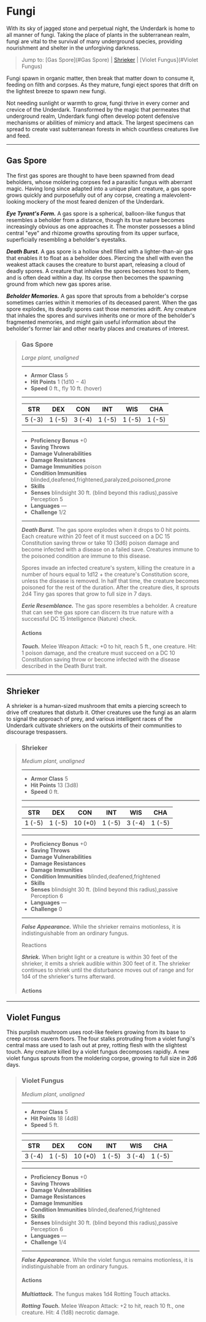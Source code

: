 # Fungi
With its sky of jagged stone and perpetual night, the Underdark is home to all manner of fungi. Taking the place of plants in the subterranean realm, fungi are vital to the survival of many underground species, providing nourishment and shelter in the unforgiving darkness.

> Jump to: [Gas Spore](#Gas Spore) | [Shrieker](#Shrieker) | [Violet Fungus](#Violet Fungus)

Fungi spawn in organic matter, then break that matter down to consume it, feeding on filth and corpses. As they mature, fungi eject spores that drift on the lightest breeze to spawn new fungi.

Not needing sunlight or warmth to grow, fungi thrive in every corner and crevice of the Underdark. Transformed by the magic that permeates that underground realm, Underdark fungi often develop potent defensive mechanisms or abilities of mimicry and attack. The largest specimens can spread to create vast subterranean forests in which countless creatures live and feed.

---

## Gas Spore
The first gas spores are thought to have been spawned from dead beholders, whose moldering corpses fed a parasitic fungus with aberrant magic. Having long since adapted into a unique plant creature, a gas spore grows quickly and purposefully out of any corpse, creating a malevolent-looking mockery of the most feared denizen of the Underdark.

***Eye Tyrant's Form.*** A gas spore is a spherical, balloon-like fungus that resembles a beholder from a distance, though its true nature becomes increasingly obvious as one approaches it. The monster possesses a blind central "eye" and rhizome growths sprouting from its upper surface, superficially resembling a beholder's eyestalks.

***Death Burst.*** A gas spore is a hollow shell filled with a lighter-than-air gas that enables it to float as a beholder does. Piercing the shell with even the weakest attack causes the creature to burst apart, releasing a cloud of deadly spores. A creature that inhales the spores becomes host to them, and is often dead within a day. Its corpse then becomes the spawning ground from which new gas spores arise.

***Beholder Memories.*** A gas spore that sprouts from a beholder's corpse sometimes carries within it memories of its deceased parent. When the gas spore explodes, its deadly spores cast those memories adrift. Any creature that inhales the spores and survives inherits one or more of the beholder's fragmented memories, and might gain useful information about the beholder's former lair and other nearby places and creatures of interest.

>### Gas Spore
>*Large plant, unaligned*
>___
>- **Armor Class** 5
>- **Hit Points** 1 (1d10 − 4)
>- **Speed** 0 ft., fly 10 ft. (hover)
>___
>|**STR**|**DEX**|**CON**|**INT**|**WIS**|**CHA**|
>|:---:|:---:|:---:|:---:|:---:|:---:|
>|5 (-3)|1 (-5)|3 (-4)|1 (-5)|1 (-5)|1 (-5)|
>
>___
>- **Proficiency Bonus** +0
>- **Saving Throws** 
>- **Damage Vulnerabilities** 
>- **Damage Resistances** 
>- **Damage Immunities** poison
>- **Condition Immunities** blinded,deafened,frightened,paralyzed,poisoned,prone
>- **Skills** 
>- **Senses** blindsight 30 ft. (blind beyond this radius),passive Perception 5
>- **Languages** —
>- **Challenge** 1/2
>___
>***Death Burst.*** The gas spore explodes when it drops to 0 hit points. Each creature within 20 feet of it must succeed on a DC 15 Constitution saving throw or take 10 (3d6) poison damage and become infected with a disease on a failed save. Creatures immune to the poisoned condition are immune to this disease.
>
>Spores invade an infected creature's system, killing the creature in a number of hours equal to 1d12 + the creature's Constitution score, unless the disease is removed. In half that time, the creature becomes poisoned for the rest of the duration. After the creature dies, it sprouts 2d4 Tiny gas spores that grow to full size in 7 days.
>
>***Eerie Resemblance.*** The gas spore resembles a beholder. A creature that can see the gas spore can discern its true nature with a successful DC 15 Intelligence (Nature) check.
>
>#### Actions
>***Touch.*** Melee Weapon Attack: +0 to hit, reach 5 ft., one creature. Hit: 1 poison damage, and the creature must succeed on a DC 10 Constitution saving throw or become infected with the disease described in the Death Burst trait.
>

---

## Shrieker
A shrieker is a human-sized mushroom that emits a piercing screech to drive off creatures that disturb it. Other creatures use the fungi as an alarm to signal the approach of prey, and various intelligent races of the Underdark cultivate shriekers on the outskirts of their communities to discourage trespassers.

>### Shrieker
>*Medium plant, unaligned*
>___
>- **Armor Class** 5
>- **Hit Points** 13 (3d8)
>- **Speed** 0 ft.
>___
>|**STR**|**DEX**|**CON**|**INT**|**WIS**|**CHA**|
>|:---:|:---:|:---:|:---:|:---:|:---:|
>|1 (-5)|1 (-5)|10 (+0)|1 (-5)|3 (-4)|1 (-5)|
>
>___
>- **Proficiency Bonus** +0
>- **Saving Throws** 
>- **Damage Vulnerabilities** 
>- **Damage Resistances** 
>- **Damage Immunities** 
>- **Condition Immunities** blinded,deafened,frightened
>- **Skills** 
>- **Senses** blindsight 30 ft. (blind beyond this radius),passive Perception 6
>- **Languages** —
>- **Challenge** 0
>___
>***False Appearance.*** While the shrieker remains motionless, it is indistinguishable from an ordinary fungus.
>
>Reactions
>
>***Shriek.*** When bright light or a creature is within 30 feet of the shrieker, it emits a shriek audible within 300 feet of it. The shrieker continues to shriek until the disturbance moves out of range and for 1d4 of the shrieker's turns afterward.
>
>#### Actions

---

## Violet Fungus
This purplish mushroom uses root-like feelers growing from its base to creep across cavern floors. The four stalks protruding from a violet fungi's central mass are used to lash out at prey, rotting flesh with the slightest touch. Any creature killed by a violet fungus decomposes rapidly. A new violet fungus sprouts from the moldering corpse, growing to full size in 2d6 days.

>### Violet Fungus
>*Medium plant, unaligned*
>___
>- **Armor Class** 5
>- **Hit Points** 18 (4d8)
>- **Speed** 5 ft.
>___
>|**STR**|**DEX**|**CON**|**INT**|**WIS**|**CHA**|
>|:---:|:---:|:---:|:---:|:---:|:---:|
>|3 (-4)|1 (-5)|10 (+0)|1 (-5)|3 (-4)|1 (-5)|
>
>___
>- **Proficiency Bonus** +0
>- **Saving Throws** 
>- **Damage Vulnerabilities** 
>- **Damage Resistances** 
>- **Damage Immunities** 
>- **Condition Immunities** blinded,deafened,frightened
>- **Skills** 
>- **Senses** blindsight 30 ft. (blind beyond this radius),passive Perception 6
>- **Languages** —
>- **Challenge** 1/4
>___
>***False Appearance.*** While the violet fungus remains motionless, it is indistinguishable from an ordinary fungus.
>
>#### Actions
>***Multiattack.*** The fungus makes 1d4 Rotting Touch attacks.
>
>***Rotting Touch.*** Melee Weapon Attack: +2 to hit, reach 10 ft., one creature. Hit: 4 (1d8) necrotic damage.
>

